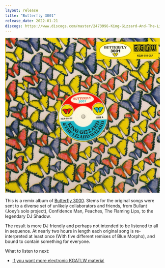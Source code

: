 ```yaml
---
layout: release
title: "Butterfly 3001"
release_date: 2022-01-21
discogs: https://www.discogs.com/master/2473996-King-Gizzard-And-The-Lizard-Wizard-Butterfly-3001
---
```


![album cover for Butterfly 3001](./cover.jpg)

This is a remix album of [Butterfly 3000](../butterfly-3000). Stems for the original songs were sent to a diverse set of unlikely collaborators and friends, from Bullant (Joey’s solo project), Confidence Man, Peaches, The Flaming Lips, to the legendary DJ Shadow.

The result is more DJ friendly and perhaps not intended to be listened to all in sequence. At nearly two hours in length each original song is re-interpreted at least once (With five different remixes of Blue Morpho), and bound to contain something for everyone.

What to listen to next:

*   [If you want more electronic KGATLW material](../made-in-timeland)
